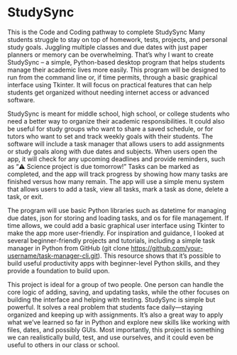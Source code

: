 # StudySync
This is the Code and Coding pathway to complete StudySync
Many students struggle to stay on top of homework, tests, projects, and personal study goals. Juggling multiple classes and due dates with just paper planners or memory can be overwhelming. That’s why I want to create StudySync – a simple, Python-based desktop program that helps students manage their academic lives more easily. This program will be designed to run from the command line or, if time permits, through a basic graphical interface using Tkinter. It will focus on practical features that can help students get organized without needing internet access or advanced software.

StudySync is meant for middle school, high school, or college students who need a better way to organize their academic responsibilities. It could also be useful for study groups who want to share a saved schedule, or for tutors who want to set and track weekly goals with their students. The software will include a task manager that allows users to add assignments or study goals along with due dates and subjects. When users open the app, it will check for any upcoming deadlines and provide reminders, such as “⚠️ Science project is due tomorrow!” Tasks can be marked as completed, and the app will track progress by showing how many tasks are finished versus how many remain. The app will use a simple menu system that allows users to add a task, view all tasks, mark a task as done, delete a task, or exit.

The program will use basic Python libraries such as datetime for managing due dates, json for storing and loading tasks, and os for file management. If time allows, we could add a basic graphical user interface using Tkinter to make the app more user-friendly. For inspiration and guidance, I looked at several beginner-friendly projects and tutorials, including a simple task manager in Python from GitHub (git clone https://github.com/your-username/task-manager-cli.git). This resource shows that it’s possible to build useful productivity apps with beginner-level Python skills, and they provide a foundation to build upon.

This project is ideal for a group of two people. One person can handle the core logic of adding, saving, and updating tasks, while the other focuses on building the interface and helping with testing. StudySync is simple but powerful. It solves a real problem that students face daily—staying organized and keeping up with assignments. It’s also a great way to apply what we’ve learned so far in Python and explore new skills like working with files, dates, and possibly GUIs. Most importantly, this project is something we can realistically build, test, and use ourselves, and it could even be useful to others in our class or school.
